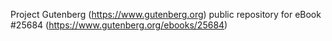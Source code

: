 Project Gutenberg (https://www.gutenberg.org) public repository for eBook #25684 (https://www.gutenberg.org/ebooks/25684)
